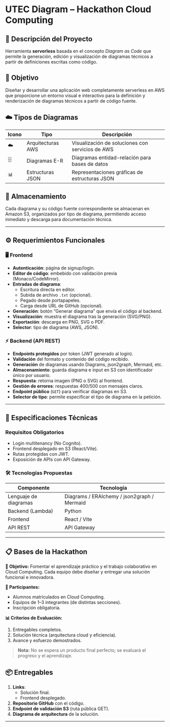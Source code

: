 # UTEC Diagram – Hackathon Cloud Computing

## 📌 Descripción del Proyecto
Herramienta **serverless** basada en el concepto _Diagram as Code_ que permite la generación, edición y visualización de diagramas técnicos a partir de definiciones escritas como código.

## 🎯 Objetivo
Diseñar y desarrollar una aplicación web completamente serverless en AWS que proporcione un entorno visual e interactivo para la definición y renderización de diagramas técnicos a partir de código fuente.

## ☁️ Tipos de Diagramas
| Icono | Tipo                  | Descripción                                         |
|-------|-----------------------|-----------------------------------------------------|
| ☁️     | Arquitecturas AWS     | Visualización de soluciones con servicios de AWS    |
| 🗄️     | Diagramas E-R         | Diagramas entidad-relación para bases de datos      |
| 📊     | Estructuras JSON      | Representaciones gráficas de estructuras JSON       |

## 💾 Almacenamiento
Cada diagrama y su código fuente correspondiente se almacenan en Amazon S3, organizados por tipo de diagrama, permitiendo acceso inmediato y descarga para documentación técnica.

---

## ⚙️ Requerimientos Funcionales

### 🖥️ Frontend
- **Autenticación**: página de signup/login.
- **Editor de código**: embebido con validación previa (Monaco/CodeMirror).
- **Entradas de diagrama**:
  - Escritura directa en editor.
  - Subida de archivo `.txt` (opcional).
  - Pegado desde portapapeles.
  - Carga desde URL de GitHub (opcional).
- **Generación**: botón “Generar diagrama” que envía el código al backend.
- **Visualización**: muestra el diagrama tras la generación (SVG/PNG).
- **Exportación**: descarga en PNG, SVG o PDF.
- **Selector**: tipo de diagrama (AWS, JSON).

### ⚡ Backend (API REST)
- **Endpoints protegidos** por token (JWT generado al login).
- **Validación** del formato y contenido del código recibido.
- **Generación** de diagramas usando Diagrams, json2graph, Mermaid, etc.
- **Almacenamiento**: guarda diagrama e input en S3 con identificador único por usuario.
- **Respuesta**: retorna imagen (PNG o SVG) al frontend.
- **Gestión de errores**: respuestas 400/500 con mensajes claros.
- **Endpoint público** (`GET`) para verificar diagramas en S3.
- **Selector de tipo**: permite especificar el tipo de diagrama en la petición.

---

## 🔧 Especificaciones Técnicas

### Requisitos Obligatorios
- Login multitenancy (No Cognito).
- Frontend desplegado en S3 (React/Vite).
- Rutas protegidas con JWT.
- Exposición de APIs con API Gateway.

### 🛠️ Tecnologías Propuestas
| Componente               | Tecnología                               |
|--------------------------|------------------------------------------|
| Lenguaje de diagramas    | Diagrams / ERAlchemy / json2graph / Mermaid |
| Backend (Lambda)         | Python                                    |
| Frontend                 | React / Vite                              |
| API REST                 | API Gateway                               |

---

## 📋 Bases de la Hackathon

**🎯 Objetivo:**
Fomentar el aprendizaje práctico y el trabajo colaborativo en Cloud Computing. Cada equipo debe diseñar y entregar una solución funcional e innovadora.

**👥 Participantes:**
- Alumnos matriculados en Cloud Computing.
- Equipos de 1–3 integrantes (de distintas secciones).
- Inscripción obligatoria.

**📊 Criterios de Evaluación:**
1. Entregables completos.
2. Solución técnica (arquitectura cloud y eficiencia).
3. Avance y esfuerzo demostrados.

> **Nota:** No se espera un producto final perfecto; se evaluará el progreso y el aprendizaje.

## 📦 Entregables
1. **Links**:
   - Solución final.
   - Frontend desplegado.
2. **Repositorio GitHub** con el código.
3. **Endpoint de validación S3** (ruta pública GET).
4. **Diagrama de arquitectura** de la solución.

---
